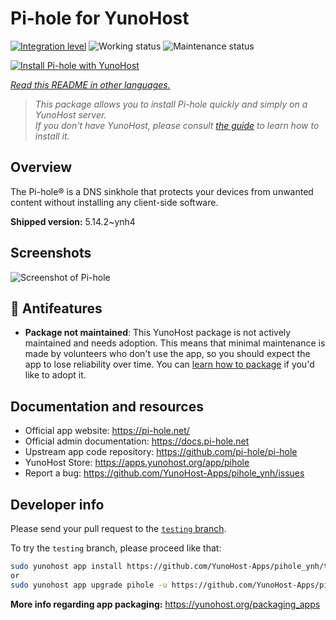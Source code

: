 <!--
N.B.: This README was automatically generated by <https://github.com/YunoHost/apps/tree/master/tools/readme_generator>
It shall NOT be edited by hand.
-->

# Pi-hole for YunoHost

[![Integration level](https://dash.yunohost.org/integration/pihole.svg)](https://ci-apps.yunohost.org/ci/apps/pihole/) ![Working status](https://ci-apps.yunohost.org/ci/badges/pihole.status.svg) ![Maintenance status](https://ci-apps.yunohost.org/ci/badges/pihole.maintain.svg)

[![Install Pi-hole with YunoHost](https://install-app.yunohost.org/install-with-yunohost.svg)](https://install-app.yunohost.org/?app=pihole)

*[Read this README in other languages.](./ALL_README.md)*

> *This package allows you to install Pi-hole quickly and simply on a YunoHost server.*  
> *If you don't have YunoHost, please consult [the guide](https://yunohost.org/install) to learn how to install it.*

## Overview

The Pi-hole® is a DNS sinkhole that protects your devices from unwanted content without installing any client-side software.

**Shipped version:** 5.14.2~ynh4

## Screenshots

![Screenshot of Pi-hole](./doc/screenshots/dashboard.png)

## :red_circle: Antifeatures

- **Package not maintained**: This YunoHost package is not actively maintained and needs adoption. This means that minimal maintenance is made by volunteers who don't use the app, so you should expect the app to lose reliability over time. You can [learn how to package](https://yunohost.org/packaging_apps_intro) if you'd like to adopt it.

## Documentation and resources

- Official app website: <https://pi-hole.net/>
- Official admin documentation: <https://docs.pi-hole.net>
- Upstream app code repository: <https://github.com/pi-hole/pi-hole>
- YunoHost Store: <https://apps.yunohost.org/app/pihole>
- Report a bug: <https://github.com/YunoHost-Apps/pihole_ynh/issues>

## Developer info

Please send your pull request to the [`testing` branch](https://github.com/YunoHost-Apps/pihole_ynh/tree/testing).

To try the `testing` branch, please proceed like that:

```bash
sudo yunohost app install https://github.com/YunoHost-Apps/pihole_ynh/tree/testing --debug
or
sudo yunohost app upgrade pihole -u https://github.com/YunoHost-Apps/pihole_ynh/tree/testing --debug
```

**More info regarding app packaging:** <https://yunohost.org/packaging_apps>
